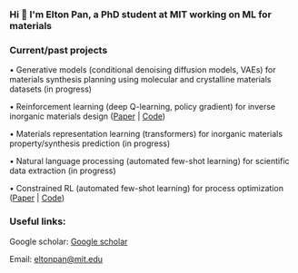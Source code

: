 <h3 align="left">Hi 👋 I'm Elton Pan, a PhD student at MIT working on ML for materials</h3>

<h3 align="left">Current/past projects</h3>

• Generative models (conditional denoising diffusion models, VAEs) for materials synthesis planning using molecular and crystalline materials datasets (in progress)
  
• Reinforcement learning (deep Q-learning, policy gradient) for inverse inorganic materials design (<a href="https://arxiv.org/abs/2210.11931">Paper</a> | <a href="https://github.com/eltonpan/RL_materials_generation">Code</a>)

• Materials representation learning (transformers) for inorganic materials property/synthesis prediction (in progress)
  
• Natural language processing (automated few-shot learning) for scientific data extraction (in progress)

• Constrained RL (automated few-shot learning) for process optimization (<a href="https://www.sciencedirect.com/science/article/abs/pii/S0098135421002404">Paper</a> | <a href="https://github.com/eltonpan/constrained_RL_process_optimization">Code</a>)

<h3 align="left">Useful links:</h3>

Google scholar: <a href="https://scholar.google.com/citations?user=2GTcE-0AAAAJ&hl=en">Google scholar</a>

Email: <a href = "mailto: eltonpan@mit.edu">eltonpan@mit.edu</a>
